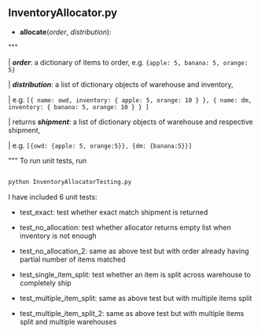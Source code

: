 
## InventoryAllocator.py

- ****allocate****(*_order_*, *_distribution_*):

"""

| **_order_**: a dictionary of items to order, e.g. `{apple: 5, banana: 5, orange: 5}`

| **_distribution_**: a list of dictionary objects of warehouse and inventory,

| e.g. `[{ name: owd, inventory: { apple: 5, orange: 10 } }, { name: dm, inventory: { banana: 5, orange: 10 } } ]`

| returns **_shipment_**: a list of dictionary objects of warehouse and respective shipment,

| e.g. `[{owd: {apple: 5, orange:5}}, {dm: {banana:5}}]`

"""
To run unit tests, run

```bash

python InventoryAllocatorTesting.py

```

I have included 6 unit tests:

- test_exact: test whether exact match shipment is returned

- test_no_allocation: test whether allocator returns empty list when inventory is not enough

- test_no_allocation_2: same as above test but with order already having partial number of items matched

- test_single_item_split: test whether an item is split across warehouse to completely ship

- test_multiple_item_split: same as above test but with multiple items split

- test_multiple_item_split_2: same as above test but with multiple items split and multiple warehouses

